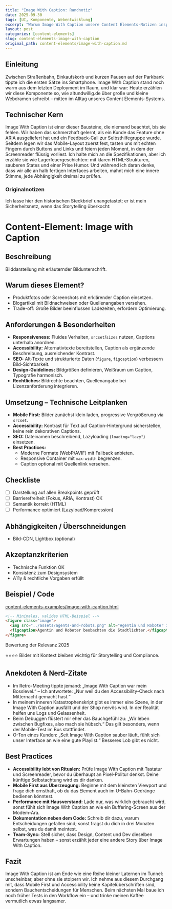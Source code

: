 ```yaml
---
title: "Image With Caption: Randnotiz"
date: 2025-09-30
tags: [UI, Komponente, Webentwicklung]
excerpt: "Warum Image With Caption unsere Content Elements-Notizen inspiriert."
layout: post
categories: [content-elements]
slug: content-elements-image-with-caption
original_path: content-elements/image-with-caption.md
---
```


## Einleitung
Zwischen Straßenbahn, Einkaufskorb und kurzen Pausen auf der Parkbank tippte ich die ersten Sätze ins Smartphone. Image With Caption stand noch warm aus dem letzten Deployment im Raum, und klar war: Heute erzählen wir diese Komponente so, wie altundwillig.de über große und kleine Webdramen schreibt – mitten im Alltag unseres Content Elements-Systems.

## Technischer Kern
Image With Caption ist einer dieser Bausteine, die niemand beachtet, bis sie fehlen. Wir haben das schmerzhaft gelernt, als ein Kunde das Feature ohne ARIA ausgeliefert hat und ein Feedback-Call zur Selbsthilfegruppe wurde. Seitdem legen wir das Mobile-Layout zuerst fest, tasten uns mit echten Fingern durch Buttons und Links und feiern jeden Moment, in dem der Screenreader flüssig vorliest. Ich halte mich an die Spezifikationen, aber ich erzähle sie wie Lagerfeuergeschichten: mit klaren HTML-Strukturen, sauberen States und einer Prise Humor. Und während ich daran denke, dass wir alle an halb fertigen Interfaces arbeiten, mahnt mich eine innere Stimme, jede Abhängigkeit dreimal zu prüfen.

### Originalnotizen
Ich lasse hier den historischen Steckbrief unangetastet; er ist mein Sicherheitsnetz, wenn das Storytelling überkocht:
# Content-Element: Image with Caption

## Beschreibung
Bilddarstellung mit erläuternder Bildunterschrift.

## Warum dieses Element?
- Produktfotos oder Screenshots mit erklärender Caption einsetzen.
- Blogartikel mit Bildnachweisen oder Quellenangaben versehen.
- Trade-off: Große Bilder beeinflussen Ladezeiten, erfordern Optimierung.

## Anforderungen & Besonderheiten
- **Responsiveness:** Fluides Verhalten, `srcset`/`sizes` nutzen, Captions unterhalb anordnen.
- **Accessibility:** Alternativtexte bereitstellen, Caption als ergänzende Beschreibung, ausreichender Kontrast.
- **SEO:** Alt-Texte und strukturierte Daten (`figure`, `figcaption`) verbessern Bild-Sichtbarkeit.
- **Design-Guidelines:** Bildgrößen definieren, Weißraum um Caption, Typografie harmonisch.
- **Rechtliches:** Bildrechte beachten, Quellenangabe bei Lizenzanforderung integrieren.

## Umsetzung – Technische Leitplanken
- **Mobile First:** Bilder zunächst klein laden, progressive Vergrößerung via `srcset`.
- **Accessibility:** Kontrast für Text auf Caption-Hintergrund sicherstellen, keine rein dekorativen Captions.
- **SEO:** Dateinamen beschreibend, Lazyloading (`loading="lazy"`) einsetzen.
- **Best Practices:**
  - Moderne Formate (WebP/AVIF) mit Fallback anbieten.
  - Responsive Container mit `max-width` begrenzen.
  - Caption optional mit Quellenlink versehen.

## Checkliste
- [ ] Darstellung auf allen Breakpoints geprüft
- [ ] Barrierefreiheit (Fokus, ARIA, Kontrast) OK
- [ ] Semantik korrekt (HTML)
- [ ] Performance optimiert (Lazyload/Kompression)

## Abhängigkeiten / Überschneidungen
- Bild-CDN, Lightbox (optional)

## Akzeptanzkriterien
- Technische Funktion OK
- Konsistenz zum Designsystem
- A11y & rechtliche Vorgaben erfüllt

## Beispiel / Code
[content-elements-examples/image-with-caption.html](../content-elements-examples/image-with-caption.html)

```html
<!-- Minimales, valides HTML-Beispiel -->
<figure class="image">
  <img src="../assets/agents-and-robots.png" alt="Agentin und Roboter in einer futuristischen Stadt bei Nacht" loading="lazy">
  <figcaption>Agentin und Roboter beobachten die Stadtlichter.</figcaption>
</figure>
```

Bewertung der Relevanz 2025

⭐⭐⭐⭐ Bilder mit Kontext bleiben wichtig für Storytelling und Compliance.

## Anekdoten & Nerd-Zitate
- Im Retro-Meeting tippte jemand: „Image With Caption war mein Bosslevel.“ – Ich antwortete: „Nur weil du den Accessibility-Check nach Mitternacht gemacht hast.“
- In meinem inneren Katastrophenskript gibt es immer eine Szene, in der Image With Caption ausfällt und der Shop nervös wird. In der Realität helfen uns Logs und Gelassenheit.
- Beim Debuggen flüstert mir eher das Bauchgefühl zu: „Wir leben zwischen Bugfixes, also mach sie hübsch.“ Das gilt besonders, wenn der Mobile-Test im Bus stattfindet.
- O-Ton eines Kunden: „Seit Image With Caption sauber läuft, fühlt sich unser Interface an wie eine gute Playlist.“ Besseres Lob gibt es nicht.

## Best Practices
- **Accessibility lebt von Ritualen:** Prüfe Image With Caption mit Tastatur und Screenreader, bevor du überhaupt an Pixel-Politur denkst. Deine künftige Selbstachtung wird es dir danken.
- **Mobile First aus Überzeugung:** Beginne mit dem kleinsten Viewport und frage dich ernsthaft, ob du das Element auch im U-Bahn-Gedränge bedienen könntest.
- **Performance mit Hausverstand:** Lade nur, was wirklich gebraucht wird, sonst fühlt sich Image With Caption an wie ein Buffering-Screen aus der Modem-Ära.
- **Dokumentation neben dem Code:** Schreib dir dazu, warum Entscheidungen gefallen sind; sonst fragst du dich in drei Monaten selbst, was du damit meintest.
- **Team-Sync:** Stell sicher, dass Design, Content und Dev dieselben Erwartungen haben – sonst erzählt jeder eine andere Story über Image With Caption.

## Fazit
Image With Caption ist am Ende wie eine Reihe kleiner Laternen im Tunnel: unscheinbar, aber ohne sie stolpern wir. Ich nehme aus diesem Durchgang mit, dass Mobile First und Accessibility keine Kapitelüberschriften sind, sondern Bauchentscheidungen für Menschen. Beim nächsten Mal baue ich noch früher Tests in den Workflow ein – und trinke meinen Kaffee vermutlich etwas langsamer.
